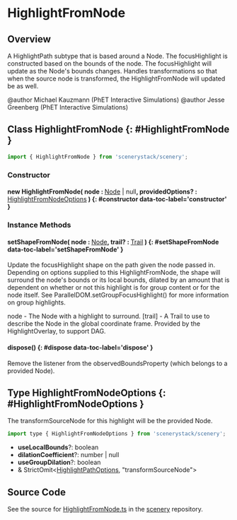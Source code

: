 # HighlightFromNode

## Overview

A HighlightPath subtype that is based around a Node. The focusHighlight is constructed based on the bounds of
the node. The focusHighlight will update as the Node's bounds changes. Handles transformations so that when the
source node is transformed, the HighlightFromNode will
updated be as well.

@author Michael Kauzmann (PhET Interactive Simulations)
@author Jesse Greenberg (PhET Interactive Simulations)

## Class HighlightFromNode {: #HighlightFromNode }


```js
import { HighlightFromNode } from 'scenerystack/scenery';
```
### Constructor

#### new HighlightFromNode( node : <span style="font-weight: 400;">[Node](../scenery/Node.md) | <span style="color: hsla(calc(var(--md-hue) + 180deg),80%,40%,1);">null</span></span>, providedOptions? : <span style="font-weight: 400;">[HighlightFromNodeOptions](../scenery/HighlightFromNode.md#HighlightFromNodeOptions)</span> ) {: #constructor data-toc-label='constructor' }

### Instance Methods

#### setShapeFromNode( node : <span style="font-weight: 400;">[Node](../scenery/Node.md)</span>, trail? : <span style="font-weight: 400;">[Trail](../scenery/Trail.md)</span> ) {: #setShapeFromNode data-toc-label='setShapeFromNode' }

Update the focusHighlight shape on the path given the node passed in. Depending on options supplied to this
HighlightFromNode, the shape will surround the node's bounds or its local bounds, dilated by an amount
that is dependent on whether or not this highlight is for group content or for the node itself. See
ParallelDOM.setGroupFocusHighlight() for more information on group highlights.

node - The Node with a highlight to surround.
[trail] - A Trail to use to describe the Node in the global coordinate frame.
          Provided by the HighlightOverlay, to support DAG.

#### dispose() {: #dispose data-toc-label='dispose' }

Remove the listener from the observedBoundsProperty (which belongs to a provided Node).



## Type HighlightFromNodeOptions {: #HighlightFromNodeOptions }


The transformSourceNode for this highlight will be the provided Node.

```js
import type { HighlightFromNodeOptions } from 'scenerystack/scenery';
```


- **useLocalBounds**?: <span style="color: hsla(calc(var(--md-hue) + 180deg),80%,40%,1);">boolean</span>
- **dilationCoefficient**?: <span style="color: hsla(calc(var(--md-hue) + 180deg),80%,40%,1);">number</span> | <span style="color: hsla(calc(var(--md-hue) + 180deg),80%,40%,1);">null</span>
- **useGroupDilation**?: <span style="color: hsla(calc(var(--md-hue) + 180deg),80%,40%,1);">boolean</span>
- &amp; StrictOmit&lt;[HighlightPathOptions](../scenery/HighlightPath.md#HighlightPathOptions), "transformSourceNode"&gt;




## Source Code

See the source for [HighlightFromNode.ts](https://github.com/phetsims/scenery/blob/main/js/accessibility/HighlightFromNode.ts) in the [scenery](https://github.com/phetsims/scenery) repository.
